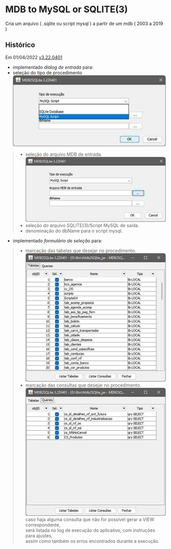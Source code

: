 # MDB to MySQL or SQLITE(3)

Cria um arquivo ( .sqlite ou script mysql ) a partir de um mdb ( 2003 a 2019 )


Histórico
---------

Em 01/04/2022 <a href="https://github.com/jAgnaldoGomes/MDB_to_MySQLorSQLITE/tree/v3.0401">v3.22.0401</a>

-	implementado *dialog de entrada* para:
-	seleção do tipo de procedimento<br>
![f001](https://github.com/jAgnaldoGomes/MDB_to_MySQLorSQLITE/blob/v3.22.0401/img/f002.jpg)
> - seleção do arquivo MDB de entrada.<br>
![f001](https://github.com/jAgnaldoGomes/MDB_to_MySQLorSQLITE/blob/v3.22.0401/img/f001.jpg)
> - seleção do arquivo SQLITE(3)/Script MySQL de saída.
> - denominação do dbName para o script mysql.

-	implementado *formulário de seleção* para:<br>
> - marcação das tabelas que desejar no procedimento.<br>
![f001](https://github.com/jAgnaldoGomes/MDB_to_MySQLorSQLITE/blob/v3.22.0401/img/f003.jpg)
> - marcação das consultas que desejar no procedimento.<br>
![f001](https://github.com/jAgnaldoGomes/MDB_to_MySQLorSQLITE/blob/v3.22.0401/img/f004.jpg)
>caso haja alguma consulta que não for possível gerar a VIEW correspondente, <br>será listada no log de execução do aplicativo, com instruções para ajustes,<br>
>assim como também os erros encontrados durante a execução.

